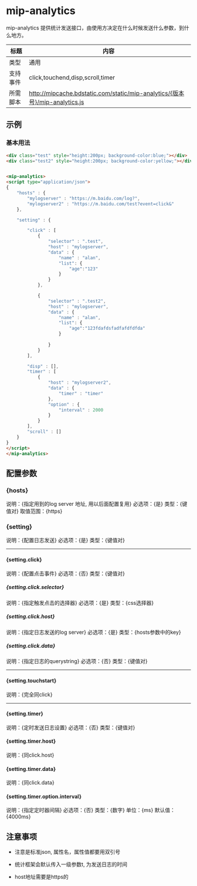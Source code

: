 # mip-analytics

mip-analytics 提供统计发送接口，由使用方决定在什么时候发送什么参数，到什么地方。

标题|内容
----|----
类型|通用
支持事件|click,touchend,disp,scroll,timer
所需脚本|http://mipcache.bdstatic.com/static/mip-analytics/{版本号}/mip-analytics.js

## 示例

### 基本用法

```html
<div class="test" style="height:200px; background-color:blue;"></div>
<div class="test2" style="height:200px; background-color:yellow;"></div>


<mip-analytics>
<script type="application/json">
{
    "hosts" : {
		"mylogserver" : "https://m.baidu.com/log?",
		"mylogserver2" : "https://m.baidu.com/test?event=click&"
	},

    "setting" : {

        "click" : [
            {
				"selector" : ".test",
                "host" : "mylogserver",
                "data" : {
					"name" : "alan",
					"list": {
						"age":"123"
					}
				}
            },

            {
				"selector" : ".test2",
                "host" : "mylogserver",
                "data" : {
					"name" : "alan",
					"list": {
						"age":"123fdafdsfadfafdfdfda"
					}
				
				}
            }
        ],

        "disp" : [],
        "timer" : [
			{
				"host" : "mylogserver2",
				"data" : {
					"timer" : "timer"
				},
				"option" : {
					"interval" : 2000
				}
			}
		],
        "scroll" : []
    }
}
</script>
</mip-analytics>

```

## 配置参数

### {hosts}

说明：{指定用到的log server 地址, 用以后面配置复用}
必选项：{是}
类型：{键值对}
取值范围：{https}

### {setting}

说明：{配置日志发送}
必选项：{是}
类型：{键值对}

___

#### {setting.click}

说明：{配置点击事件}
必选项：{否}
类型：{键值对}

##### {setting.click.selector}

说明：{指定触发点击的选择器}
必选项：{是}
类型：{css选择器}

##### {setting.click.host}

说明：{指定日志发送的log server}
必选项：{是}
类型：{hosts参数中的key}

##### {setting.click.data}

说明：{指定日志的querystring}
必选项：{否}
类型：{键值对}

___

#### {setting.touchstart}

说明：{完全同click}

___

#### {setting.timer}

说明：{定时发送日志设置}
必选项：{否}
类型：{键值对}

#### {setting.timer.host}

说明：{同click.host}

#### {setting.timer.data}

说明：{同click.data}

#### {setting.timer.option.interval}

说明：{指定定时器间隔}
必选项：{否}
类型：{数字}
单位：{ms}
默认值：{4000ms}

## 注意事项

* 注意是标准json, 属性名，属性值都要用双引号

* 统计框架会默认传入一级参数t, 为发送日志的时间

* host地址需要是https的

